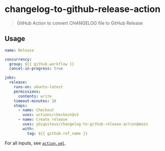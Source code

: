 # changelog-to-github-release-action

> GitHub Action to convert CHANGELOG file to GitHub Release

## Usage

```yaml
name: Release

concurrency:
  group: ${{ github.workflow }}
  cancel-in-progress: true

jobs:
  release:
    runs-on: ubuntu-latest
    permissions:
      contents: write
    timeout-minutes: 10
    steps:
      - name: Checkout
        uses: actions/checkout@v3
      - name: Create release
        uses: ybiquitous/changelog-to-github-release-action@main
        with:
          tag: ${{ github.ref_name }}
```

For all inputs, see [`action.yml`](action.yml).
